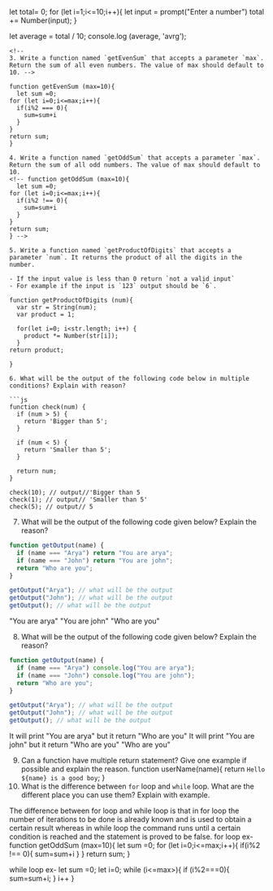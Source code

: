 <!-- 1. Using loops take 10 inputs from user and find the average of all the numbers. -->

let total= 0;
for (let i=1;i<=10;i++){
let input = prompt("Enter a number")
total += Number(input);
}

let average = total / 10;
console.log (average, 'avrg');

<!-- 2. What will be the output of the code below -->

<!-- ```js
let i = 0;
while (i < 3) {
  println('hi');
  i++;
}fun -->

````print is not defined
<!--
3. Write a function named `getEvenSum` that accepts a parameter `max`. Return the sum of all even numbers. The value of max should default to 10. -->

function getEvenSum (max=10){
  let sum =0;
for (let i=0;i<=max;i++){
  if(i%2 === 0){
    sum=sum+i
  }
}
return sum;
}

4. Write a function named `getOddSum` that accepts a parameter `max`. Return the sum of all odd numbers. The value of max should default to 10.
<!-- function getOddSum (max=10){
  let sum =0;
for (let i=0;i<=max;i++){
  if(i%2 !== 0){
    sum=sum+i
  }
}
return sum;
} -->

5. Write a function named `getProductOfDigits` that accepts a parameter `num`. It returns the product of all the digits in the number.

- If the input value is less than 0 return `not a valid input`
- For example if the input is `123` output should be `6`.

function getProductOfDigits (num){
  var str = String(num);
  var product = 1;

  for(let i=0; i<str.length; i++) {
    product *= Number(str[i]);
  }
return product;

}

6. What will be the output of the following code below in multiple conditions? Explain with reason?

```js
function check(num) {
  if (num > 5) {
    return 'Bigger than 5';
  }

  if (num < 5) {
    return 'Smaller than 5';
  }

  return num;
}

check(10); // output//'Bigger than 5
check(1); // output// 'Smaller than 5'
check(5); // output// 5
````

7. What will be the output of the following code given below? Explain the reason?

```js
function getOutput(name) {
  if (name === "Arya") return "You are arya";
  if (name === "John") return "You are john";
  return "Who are you";
}

getOutput("Arya"); // what will be the output
getOutput("John"); // what will be the output
getOutput(); // what will be the output
```

"You are arya"
"You are john"
"Who are you"

8. What will be the output of the following code given below? Explain the reason?

```js
function getOutput(name) {
  if (name === "Arya") console.log("You are arya");
  if (name === "John") console.log("You are john");
  return "Who are you";
}

getOutput("Arya"); // what will be the output
getOutput("John"); // what will be the output
getOutput(); // what will be the output
```

It will print "You are arya" but it return "Who are you"
It will print "You are john" but it return "Who are you"
"Who are you"

9. Can a function have multiple return statement? Give one example if possible and explain the reason.
   function userName(name){
   return `Hello ${name} is a good boy`;
   }
10. What is the difference between `for` loop and `while` loop. What are the different place you can use them? Explain with example.

The difference between for loop and while loop is that in for loop the number of iterations to be done is already known and is used to obtain a certain result whereas in while loop the command runs until a certain condition is reached and the statement is proved to be false.
for loop ex- function getOddSum (max=10){
let sum =0;
for (let i=0;i<=max;i++){
if(i%2 !== 0){
sum=sum+i
}
}
return sum;
}

while loop ex- let sum =0;
let i=0;
while (i<=max>){
if (i%2===0){
sum=sum+i;
}
i++
}
